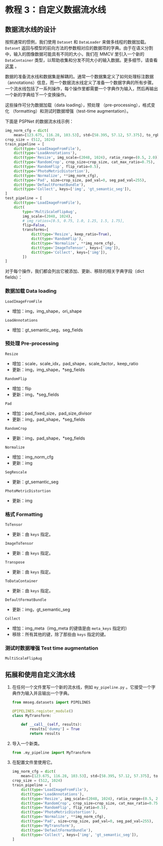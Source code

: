 # 教程 3：自定义数据流水线

## 数据流水线的设计

按照通常的惯例，我们使用 `Dataset` 和 `DataLoader` 来做多线程的数据加载。`Dataset` 返回与模型的前向方法的参数相对应的数据项的字典。由于在语义分割中，输入的图像数据可能具有不同的大小，我们在 MMCV 里引入一个新的 `DataContainer` 类型，以帮助收集和分发不同大小的输入数据。更多细节，请查看 [这里](https://github.com/open-mmlab/mmcv/blob/master/mmcv/parallel/data_container.py) 。

数据的准备流水线和数据集是解耦的。通常一个数据集定义了如何处理标注数据（annotations）信息，而一个数据流水线定义了准备一个数据字典的所有步骤。一个流水线包括了一系列操作，每个操作里都需要一个字典作为输入，然后再输出一个新的字典给下一个变换操作。

这些操作可分为数据加载（data loading），预处理 （pre-processing），格式变化 （formatting）和测试时数据增强（test-time augmentation）。

下面是 PSPNet 的数据流水线示例：

```python
img_norm_cfg = dict(
    mean=[123.675, 116.28, 103.53], std=[58.395, 57.12, 57.375], to_rgb=True)
crop_size = (512, 1024)
train_pipeline = [
    dict(type='LoadImageFromFile'),
    dict(type='LoadAnnotations'),
    dict(type='Resize', img_scale=(2048, 1024), ratio_range=(0.5, 2.0)),
    dict(type='RandomCrop', crop_size=crop_size, cat_max_ratio=0.75),
    dict(type='RandomFlip', flip_ratio=0.5),
    dict(type='PhotoMetricDistortion'),
    dict(type='Normalize', **img_norm_cfg),
    dict(type='Pad', size=crop_size, pad_val=0, seg_pad_val=255),
    dict(type='DefaultFormatBundle'),
    dict(type='Collect', keys=['img', 'gt_semantic_seg']),
]
test_pipeline = [
    dict(type='LoadImageFromFile'),
    dict(
        type='MultiScaleFlipAug',
        img_scale=(2048, 1024),
        # img_ratios=[0.5, 0.75, 1.0, 1.25, 1.5, 1.75],
        flip=False,
        transforms=[
            dict(type='Resize', keep_ratio=True),
            dict(type='RandomFlip'),
            dict(type='Normalize', **img_norm_cfg),
            dict(type='ImageToTensor', keys=['img']),
            dict(type='Collect', keys=['img']),
        ])
]
```

对于每个操作，我们都会列出它被添加、更新、移除的相关字典字段（dict fields）：

### 数据加载 Data loading

`LoadImageFromFile`

- 增加：img，img_shape，ori_shape

`LoadAnnotations`

- 增加：gt_semantic_seg，seg_fields

### 预处理 Pre-processing

`Resize`

- 增加：scale，scale_idx，pad_shape，scale_factor，keep_ratio
- 更新：img，img_shape，*seg_fields

`RandomFlip`

- 增加：flip
- 更新：img，*seg_fields

`Pad`

- 增加：pad_fixed_size，pad_size_divisor
- 更新：img，pad_shape，*seg_fields

`RandomCrop`

- 更新：img，pad_shape，*seg_fields

`Normalize`

- 增加：img_norm_cfg
- 更新：img

`SegRescale`

- 更新：gt_semantic_seg

`PhotoMetricDistortion`

- 更新：img

### 格式 Formatting

`ToTensor`

- 更新：由 `keys` 指定。

`ImageToTensor`

- 更新：由 `keys` 指定。

`Transpose`

- 更新：由 `keys` 指定。

`ToDataContainer`

- 更新：由 `keys` 指定。

`DefaultFormatBundle`

- 更新：img，gt_semantic_seg

`Collect`

- 增加：img_meta（img_meta 的键值是由 `meta_keys` 指定的）
- 移除：所有其他的键，除了那些由 `keys` 指定的键。

### 测试时数据增强 Test time augmentation

`MultiScaleFlipAug`

## 拓展和使用自定义流水线

1. 在任何一个文件里写一个新的流水线，例如 `my_pipeline.py` 。它接受一个字典作为输入并且输出一个字典。

    ```python
    from mmseg.datasets import PIPELINES

    @PIPELINES.register_module()
    class MyTransform:

        def __call__(self, results):
            results['dummy'] = True
            return results
    ```

2. 导入一个新类。

    ```python
    from .my_pipeline import MyTransform
    ```

3. 在配置文件里使用它。

    ```python
    img_norm_cfg = dict(
        mean=[123.675, 116.28, 103.53], std=[58.395, 57.12, 57.375], to_rgb=True)
    crop_size = (512, 1024)
    train_pipeline = [
        dict(type='LoadImageFromFile'),
        dict(type='LoadAnnotations'),
        dict(type='Resize', img_scale=(2048, 1024), ratio_range=(0.5, 2.0)),
        dict(type='RandomCrop', crop_size=crop_size, cat_max_ratio=0.75),
        dict(type='RandomFlip', flip_ratio=0.5),
        dict(type='PhotoMetricDistortion'),
        dict(type='Normalize', **img_norm_cfg),
        dict(type='Pad', size=crop_size, pad_val=0, seg_pad_val=255),
        dict(type='MyTransform'),
        dict(type='DefaultFormatBundle'),
        dict(type='Collect', keys=['img', 'gt_semantic_seg']),
    ]
    ```
